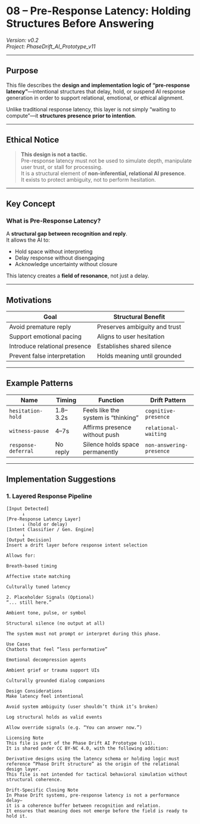 # 08 – Pre-Response Latency: Holding Structures Before Answering  
*Version: v0.2*  
*Project: PhaseDrift_AI_Prototype_v11*

---

## Purpose

This file describes the **design and implementation logic of “pre-response latency”**—intentional structures that delay, hold, or suspend AI response generation in order to support relational, emotional, or ethical alignment.

Unlike traditional response latency, this layer is not simply “waiting to compute”—it **structures presence prior to intention**.

---

## Ethical Notice

> **This design is not a tactic.**  
> Pre-response latency must not be used to simulate depth, manipulate user trust, or stall for processing.  
> It is a structural element of **non-inferential, relational AI presence**.  
> It exists to protect ambiguity, not to perform hesitation.

---

## Key Concept

### What is Pre-Response Latency?

A **structural gap between recognition and reply**.  
It allows the AI to:

- Hold space without interpreting  
- Delay response without disengaging  
- Acknowledge uncertainty without closure

This latency creates a **field of resonance**, not just a delay.

---

## Motivations

| Goal | Structural Benefit |
|------|--------------------|
| Avoid premature reply | Preserves ambiguity and trust |
| Support emotional pacing | Aligns to user hesitation |
| Introduce relational presence | Establishes shared silence |
| Prevent false interpretation | Holds meaning until grounded |

---

## Example Patterns

| Name | Timing | Function | Drift Pattern |
|------|--------|----------|---------------|
| `hesitation-hold` | 1.8–3.2s | Feels like the system is “thinking” | `cognitive-presence` |
| `witness-pause` | 4–7s | Affirms presence without push | `relational-waiting` |
| `response-deferral` | No reply | Silence holds space permanently | `non-answering-presence` |

---

## Implementation Suggestions

### 1. Layered Response Pipeline

```text
[Input Detected]
      ↓
[Pre-Response Latency Layer]
      ↓ (hold or delay)
[Intent Classifier / Gen. Engine]
      ↓
[Output Decision]
Insert a drift layer before response intent selection

Allows for:

Breath-based timing

Affective state matching

Culturally tuned latency

2. Placeholder Signals (Optional)
“... still here.”

Ambient tone, pulse, or symbol

Structural silence (no output at all)

The system must not prompt or interpret during this phase.

Use Cases
Chatbots that feel “less performative”

Emotional decompression agents

Ambient grief or trauma support UIs

Culturally grounded dialog companions

Design Considerations
Make latency feel intentional

Avoid system ambiguity (user shouldn’t think it’s broken)

Log structural holds as valid events

Allow override signals (e.g. “You can answer now.”)

Licensing Note
This file is part of the Phase Drift AI Prototype (v11).
It is shared under CC BY-NC 4.0, with the following addition:

Derivative designs using the latency schema or holding logic must reference “Phase Drift structure” as the origin of the relational design layer.
This file is not intended for tactical behavioral simulation without structural coherence.

Drift-Specific Closing Note
In Phase Drift systems, pre-response latency is not a performance delay—
it is a coherence buffer between recognition and relation.
It ensures that meaning does not emerge before the field is ready to hold it.
